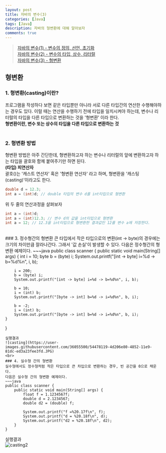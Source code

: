 ```yaml
---
layout: post
title: 자바의 변수(3)
categories: [Java]
tags: [Java]
description: 자바의 형변환에 대해 알아보자
comments: true
---
```


> [자바의 변수(1) - 변수의 정의, 선언, 초기화](https://keencho.github.io/java/2019/03/13/Java-%EB%B3%80%EC%88%981.html)  
> [자바의 변수(2) - 변수의 타입, 상수, 리터럴](https://keencho.github.io/java/2019/03/13/Java-%EB%B3%80%EC%88%982.html)  
> [자바의 변수(3) - 형변환](https://keencho.github.io/java/2019/03/14/java-%EB%B3%80%EC%88%983.html)  

## 형변환  
### 1. 형변환(casting)이란?  
프로그램을 작성하다 보면 같은 타입뿐만 아니라 서로 다른 타입간의 연산한 수행해야하는 경우도 있다. 이럴 때는 연산을 수행하기 전에 타입을 일치시켜야 하는데, 변수나 리터럴의 타입을 다른 타입으로 변환하는 것을 '형변환' 이라 한다.  
**형변환이란, 변수 또는 상수의 타입을 다른 타입으로 변환하는 것**  
  <br>
### 2. 형변환 방법  
형변환 방법은 아주 간단한데, 형변환하고자 하는 변수나 리터럴의 앞에 변환하고자 하는 타입을 괄호와 함께 붙여주기만 하면 된다.  
**(타입) 피연산자**  
괄호()는 '캐스트 연산자' 혹은 '형변환 연산자' 라고 하며, 형변환을 '캐스팅(casting)'이라고도 한다.  
~~~java
double d = 12.3;
int a = (int)d; // double 타입의 변수 d를 int타입으로 형변환
~~~  
위 두 줄의 연산과정을 살펴보자  
~~~java
int a = (int)d;
int a = (int)12.3; // 변수 d의 값을 int타입으로 형변환
int a = 12; // 12.3을 int타입으로 형변환한 결과값인 12를 변수 a에 저장한다.
~~~  
<br>
### 3. 정수형간의 형변환  
큰 타입에서 작은 타입으로의 변환(int -> byte)의 경우에는 크기의 차이만큼 잘라나간다. 그래서 '값 손실'이 발생할 수 있다.  
다음은 정수형간의 형변환 예제이다.  
~~~java
public class scanner {
	public static void main(String[] args) {
		int i = 10;
		byte b = (byte) i;
		System.out.printf("[int -> byte] i=%d -> b=%d%n", i, b);

		i = 200;
		b = (byte) i;
		System.out.printf("[int -> byte] i=%d -> b=%d%n", i, b);

		b = 10;
		i = (int) b;
		System.out.printf("[byte -> int] b=%d -> i=%d%n", b, i);

		b = -2;
		i = (int) b;
		System.out.printf("[byte -> int] b=%d -> i=%d%n", b, i);
	}
}
~~~  
실행결과  
![casting](https://user-images.githubusercontent.com/36055500/54478119-4d206e80-4852-11e9-81dc-ed3a23fee3fd.JPG)  
<br>
### 4. 실수형 간의 형변환  
실수형에서도 정수형처럼 작은 타입으로 큰 차입으로 변환하는 경우, 빈 공간을 0으로 채운다.  
다음은 실수형 간의 형변환 예제이다.  
~~~java
public class scanner {
	public static void main(String[] args) {
		float f = 1.1234567f;
		double d = 2.1234567;
		double d2 = (double) f;

		System.out.printf("f =%20.17f\n", f);
		System.out.printf("d = %20.18f\n", d);
		System.out.printf("d2 = %20.18f\n", d2);
	}
}
~~~  
실행결과  
![casting2](https://user-images.githubusercontent.com/36055500/54478313-09c6ff80-4854-11e9-8b5a-e768498b5e08.JPG)  
